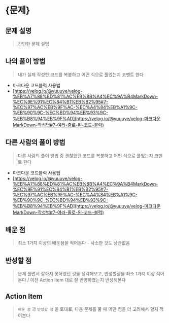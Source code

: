 # {문제}

## 문제 설명

> 간단한 문제 설명

## 나의 풀이 방법

> 내가 실제 작성한 코드를 복붙하고 어떤 식으로 풀었는지 코멘트 한다

* 마크다운 코드블럭 사용법
* [https://velog.io/@yuuuye/velog-%EB%A7%88%ED%81%AC%EB%8B%A4%EC%9A%B4MarkDown-%EC%9E%91%EC%84%B1%EB%B2%95#7-%EC%97%AC%EB%9F%AC-%EC%A4%84%EB%A1%9C-%EB%90%9C-%EC%BD%94%EB%93%9C-%EB%B8%94%EB%9F%AD](https://velog.io/@yuuuye/velog-마크다운MarkDown-작성법#7-여러-줄로-된-코드-블럭)

## 다른 사람의 풀이 방법

> 다른 사람의 풀이 방법 중 괜찮았던 코드를 복붙하고 어떤 식으로 풀었는지 코멘트 한다

* 마크다운 코드블럭 사용법
* [https://velog.io/@yuuuye/velog-%EB%A7%88%ED%81%AC%EB%8B%A4%EC%9A%B4MarkDown-%EC%9E%91%EC%84%B1%EB%B2%95#7-%EC%97%AC%EB%9F%AC-%EC%A4%84%EB%A1%9C-%EB%90%9C-%EC%BD%94%EB%93%9C-%EB%B8%94%EB%9F%AD](https://velog.io/@yuuuye/velog-마크다운MarkDown-작성법#7-여러-줄로-된-코드-블럭)

## 배운 점

>  최소 1가지 이상의 배운점을 적어본다 - 사소한 것도 상관없음

## 반성할 점

> 문제 풀면서 잘하지 못하였던 것을 생각해보고, 반성할점을 최소 1가지 이상 적어본다 / 이전 Action Item 대로 잘 반영하였는지 반성해본다

## Action Item

> `배운 점` 과 `반성할 점` 을 토대로, 다음 문제를 풀 때 어떤 점을 더 고려해서 할지 적어본다
